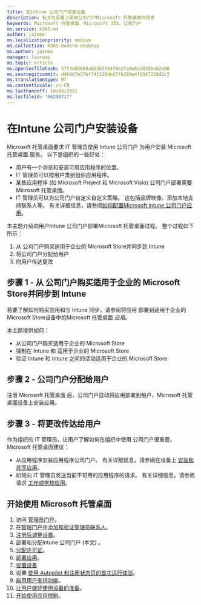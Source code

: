 ```yaml
---
title: 在Intune 公司门户安装设备
description: 有关在设备上安装公司门户Microsoft 托管桌面的信息
keywords: Microsoft 托管桌面、Microsoft 365、公司门户
ms.service: m365-md
author: jaimeo
ms.localizationpriority: medium
ms.collection: M365-modern-desktop
ms.author: jaimeo
manager: laurawi
ms.topic: article
ms.openlocfilehash: 57f4d05089a023b5f64f0e27a8e0a20305a02a06
ms.sourcegitcommit: d4b867e37bf741528ded7fb289e4f6847228d2c5
ms.translationtype: MT
ms.contentlocale: zh-CN
ms.lasthandoff: 10/06/2021
ms.locfileid: "60208717"
---
```

# <a name="install-intune-company-portal-on-devices"></a>在Intune 公司门户安装设备

Microsoft 托管桌面要求 IT 管理员使用 Intune 公司门户 为用户安装 Microsoft 托管桌面 服务。 以下是组织的一些好处：
- 用户有一个浏览和安装可用应用程序的位置。 
- IT 管理员可以按用户类别组织应用程序。  
- 某些应用程序 (如 Microsoft Project 和 Microsoft Visio) 公司门户部署需要Microsoft 托管桌面。
- IT 管理员可以为公司门户自定义自定义策略。 这包括品牌映像、添加本地支持联系人等。 有关详细信息，请参阅[如何配置Microsoft Intune 公司门户应用](/intune/company-portal-app)。   

本主题介绍向用户Intune 公司门户部署Microsoft 托管桌面过程。 整个过程如下所示：
1. 从 公司门户购买适用于企业的 Microsoft Store并同步到 Intune
2. 将公司门户分配给用户
3. 向用户传达更改

## <a name="step-1---purchase-company-portal-from-microsoft-store-for-business-and-sync-with-intune"></a>步骤 1 - 从 公司门户购买适用于企业的 Microsoft Store并同步到 Intune
若要了解如何购买应用和与 Intune 同步，请参阅将应用 [](deploy-apps.md#msfb-apps)部署到适用于企业的 Microsoft Store设备中的Microsoft 托管桌面 *应用*。

本主题提供如何： 
- 从公司门户购买适用于企业的 Microsoft Store 
- 强制在 Intune 和 适用于企业的 Microsoft Store
- 验证 Intune 和 Intune 之间的活动适用于企业的 Microsoft Store 

## <a name="step-2---assign-company-portal-to-your-users"></a>步骤 2 - 公司门户分配给用户
注册 Microsoft 托管桌面 后，公司门户自动将应用部署到租户，Microsoft 托管桌面设备上安装应用。

## <a name="step-3---communicate-change-to-your-users"></a>步骤 3 - 将更改传达给用户
作为组织的 IT 管理员，让用户了解如何在组织中使用 公司门户很重要。 Microsoft 托管桌面建议：
- 从应用程序安装应用程序公司门户。 有关详细信息，请参阅在设备上 [安装和共享应用](/intune-user-help/install-apps-cpapp-windows)。
- 如何向 IT 管理员发送当前不可用的应用程序的请求。 有关详细信息，请参阅请求 [工作或学校应用](/intune-user-help/install-apps-cpapp-windows#request-an-app-for-work-or-school)。  

## <a name="steps-to-get-started-with-microsoft-managed-desktop"></a>开始使用 Microsoft 托管桌面

1. 访问 [管理员门户](access-admin-portal.md)。
1. [在管理门户中添加和验证管理员联系人](add-admin-contacts.md)。
1. [注册后调整设置](conditional-access.md)。
1. 部署和分配Intune 公司门户 (本文) 。
1. [分配许可证](assign-licenses.md)。
1. [部署应用](deploy-apps.md)。
1. [设置设备](set-up-devices.md)
1. 设置 [使用 Autopilot 和注册状态页的首次运行体验](esp-first-run.md)。
1. [启用用户支持功能](enable-support.md)。
1. [让用户做好使用设备的准备](get-started-devices.md)。
1. [开始使用应用控制](get-started-app-control.md)。
